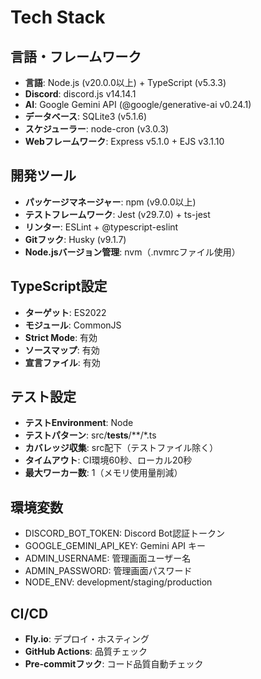 # Tech Stack

## 言語・フレームワーク
- **言語**: Node.js (v20.0.0以上) + TypeScript (v5.3.3)
- **Discord**: discord.js v14.14.1
- **AI**: Google Gemini API (@google/generative-ai v0.24.1)
- **データベース**: SQLite3 (v5.1.6)
- **スケジューラー**: node-cron (v3.0.3)
- **Webフレームワーク**: Express v5.1.0 + EJS v3.1.10

## 開発ツール
- **パッケージマネージャー**: npm (v9.0.0以上)
- **テストフレームワーク**: Jest (v29.7.0) + ts-jest
- **リンター**: ESLint + @typescript-eslint
- **Gitフック**: Husky (v9.1.7)
- **Node.jsバージョン管理**: nvm（.nvmrcファイル使用）

## TypeScript設定
- **ターゲット**: ES2022
- **モジュール**: CommonJS
- **Strict Mode**: 有効
- **ソースマップ**: 有効
- **宣言ファイル**: 有効

## テスト設定
- **テストEnvironment**: Node
- **テストパターン**: src/__tests__/**/*.ts
- **カバレッジ収集**: src配下（テストファイル除く）
- **タイムアウト**: CI環境60秒、ローカル20秒
- **最大ワーカー数**: 1（メモリ使用量削減）

## 環境変数
- DISCORD_BOT_TOKEN: Discord Bot認証トークン
- GOOGLE_GEMINI_API_KEY: Gemini API キー
- ADMIN_USERNAME: 管理画面ユーザー名
- ADMIN_PASSWORD: 管理画面パスワード
- NODE_ENV: development/staging/production

## CI/CD
- **Fly.io**: デプロイ・ホスティング
- **GitHub Actions**: 品質チェック
- **Pre-commitフック**: コード品質自動チェック